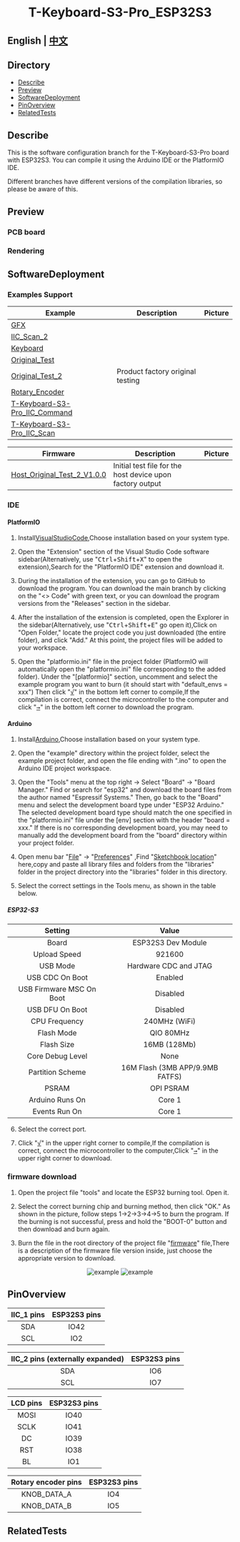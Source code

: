 <!--
 * @Description: None
 * @Author: LILYGO_L
 * @Date: 2023-09-11 16:13:14
 * @LastEditTime: 2024-11-19 10:43:42
 * @License: GPL 3.0
-->
<h1 align = "center">T-Keyboard-S3-Pro_ESP32S3</h1>

## **English | [中文](./README_CN.md)**

## Directory
- [Describe](#Describe)
- [Preview](#Preview)
- [SoftwareDeployment](#SoftwareDeployment)
- [PinOverview](#PinOverview)
- [RelatedTests](#RelatedTests)

## Describe

This is the software configuration branch for the T-Keyboard-S3-Pro board with ESP32S3. You can compile it using the Arduino IDE or the PlatformIO IDE.

Different branches have different versions of the compilation libraries, so please be aware of this.

## Preview

### PCB board

### Rendering

## SoftwareDeployment

### Examples Support

| Example | Description | Picture |
| ------  | ------ | ------ | 
| [GFX](./examples/GFX) |  |  |
| [IIC_Scan_2](./examples/IIC_Scan_2) |  |  |
| [Keyboard](./examples/Keyboard) |  |  |
| [Original_Test](./examples/Original_Test) |  |  |
| [Original_Test_2](./examples/Original_Test_2) | Product factory original testing |  |
| [Rotary_Encoder](./examples/Rotary_Encoder) |  |  |
| [T-Keyboard-S3-Pro_IIC_Command](./examples/T-Keyboard-S3-Pro_IIC_Command) |  |  |
| [T-Keyboard-S3-Pro_IIC_Scan](./examples/T-Keyboard-S3-Pro_IIC_Scan) |  |  |

| Firmware | Description | Picture |
| ------  | ------  | ------ |
| [Host_Original_Test_2_V1.0.0](./firmware/[ESP32S3][T-Keyboard-S3-Pro_V1.0][Original_Test_2]_firmware_V1.0.0.bin) | Initial test file for the host device upon factory output |  |

### IDE

#### PlatformIO
1. Install[VisualStudioCode](https://code.visualstudio.com/Download),Choose installation based on your system type.

2. Open the "Extension" section of the Visual Studio Code software sidebar(Alternatively, use "<kbd>Ctrl</kbd>+<kbd>Shift</kbd>+<kbd>X</kbd>" to open the extension),Search for the "PlatformIO IDE" extension and download it.

3. During the installation of the extension, you can go to GitHub to download the program. You can download the main branch by clicking on the "<> Code" with green text, or you can download the program versions from the "Releases" section in the sidebar.

4. After the installation of the extension is completed, open the Explorer in the sidebar(Alternatively, use "<kbd>Ctrl</kbd>+<kbd>Shift</kbd>+<kbd>E</kbd>" go open it),Click on "Open Folder," locate the project code you just downloaded (the entire folder), and click "Add." At this point, the project files will be added to your workspace.

5. Open the "platformio.ini" file in the project folder (PlatformIO will automatically open the "platformio.ini" file corresponding to the added folder). Under the "[platformio]" section, uncomment and select the example program you want to burn (it should start with "default_envs = xxx") Then click "<kbd>[√](image/4.png)</kbd>" in the bottom left corner to compile,If the compilation is correct, connect the microcontroller to the computer and click "<kbd>[→](image/5.png)</kbd>" in the bottom left corner to download the program.

#### Arduino
1. Install[Arduino](https://www.arduino.cc/en/software),Choose installation based on your system type.

2. Open the "example" directory within the project folder, select the example project folder, and open the file ending with ".ino" to open the Arduino IDE project workspace.

3. Open the "Tools" menu at the top right -> Select "Board" -> "Board Manager." Find or search for "esp32" and download the board files from the author named "Espressif Systems." Then, go back to the "Board" menu and select the development board type under "ESP32 Arduino." The selected development board type should match the one specified in the "platformio.ini" file under the [env] section with the header "board = xxx." If there is no corresponding development board, you may need to manually add the development board from the "board" directory within your project folder.

4. Open menu bar "[File](image/6.png)" -> "[Preferences](image/6.png)" ,Find "[Sketchbook location](image/7.png)"  here,copy and paste all library files and folders from the "libraries" folder in the project directory into the "libraries" folder in this directory.

5. Select the correct settings in the Tools menu, as shown in the table below.

##### ESP32-S3
| Setting                               | Value                                 |
| :-------------------------------: | :-------------------------------: |
| Board                                 | ESP32S3 Dev Module           |
| Upload Speed                     | 921600                               |
| USB Mode                           | Hardware CDC and JTAG     |
| USB CDC On Boot                | Enabled                              |
| USB Firmware MSC On Boot | Disabled                             |
| USB DFU On Boot                | Disabled                             |
| CPU Frequency                   | 240MHz (WiFi)                    |
| Flash Mode                         | QIO 80MHz                         |
| Flash Size                           | 16MB (128Mb)                    |
| Core Debug Level                | None                                 |
| Partition Scheme                | 16M Flash (3MB APP/9.9MB FATFS) |
| PSRAM                                | OPI PSRAM                         |
| Arduino Runs On                  | Core 1                               |
| Events Run On                     | Core 1                               |           

6. Select the correct port.

7. Click "<kbd>[√](image/8.png)</kbd>" in the upper right corner to compile,If the compilation is correct, connect the microcontroller to the computer,Click "<kbd>[→](image/9.png)</kbd>" in the upper right corner to download.

### firmware download
1. Open the project file "tools" and locate the ESP32 burning tool. Open it.

2. Select the correct burning chip and burning method, then click "OK." As shown in the picture, follow steps 1->2->3->4->5 to burn the program. If the burning is not successful, press and hold the "BOOT-0" button and then download and burn again.

3. Burn the file in the root directory of the project file "[firmware](./firmware/)" file,There is a description of the firmware file version inside, just choose the appropriate version to download.

<p align="center" width="100%">
    <img src="image/10.png" alt="example">
    <img src="image/11.png" alt="example">
</p>

## PinOverview

| IIC_1 pins  | ESP32S3 pins|
| :------------------: | :------------------:|
| SDA         | IO42     |
| SCL         | IO2       |

| IIC_2 pins (externally expanded)  | ESP32S3 pins|
| :------------------: | :------------------:|
| SDA         | IO6       |
| SCL         | IO7       |

| LCD pins  | ESP32S3 pins|
| :------------------: | :------------------:|
| MOSI         | IO40       |
| SCLK         | IO41       |
| DC         | IO39       |
| RST         | IO38       |
| BL         | IO1       |

| Rotary encoder pins  | ESP32S3 pins|
| :------------------: | :------------------:|
| KNOB_DATA_A         | IO4       |
| KNOB_DATA_B         | IO5       |


## RelatedTests


